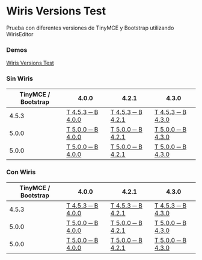 # Wiris Versions Test

Prueba con diferentes versiones de TinyMCE y Bootstrap utilizando WirisEditor

### Demos

[Wiris Versions Test](https://anayarojo.github.io/wiris-versions-test/index.html)

### Sin Wiris

|TinyMCE / Bootstrap|4.0.0|4.2.1|4.3.0|
|-------------------|-----|-----|----|
|4.5.3|[T 4.5.3 ─ B 4.0.0](https://anayarojo.github.io/wiris-versions-test/tinymce-4.5.3-bootstrap-4.0.0.html)|[T 4.5.3 ─ B 4.2.1](https://anayarojo.github.io/wiris-versions-test/tinymce-4.5.3-bootstrap-4.2.1.html)|[T 4.5.3 ─ B 4.3.0](https://anayarojo.github.io/wiris-versions-test/tinymce-4.5.3-bootstrap-4.3.0.html)|
|5.0.0|[T 5.0.0 ─ B 4.0.0](https://anayarojo.github.io/wiris-versions-test/tinymce-5.0.0-bootstrap-4.0.0.html)|[T 5.0.0 ─ B 4.2.1](https://anayarojo.github.io/wiris-versions-test/tinymce-5.0.0-bootstrap-4.2.1.html)|[T 5.0.0 ─ B 4.3.0](https://anayarojo.github.io/wiris-versions-test/tinymce-5.0.0-bootstrap-4.3.0.html)|
|5.0.0|[T 5.0.0 ─ B 4.0.0](https://anayarojo.github.io/wiris-versions-test/tinymce-5.0.0-bootstrap-4.0.0.html)|[T 5.0.0 ─ B 4.2.1](https://anayarojo.github.io/wiris-versions-test/tinymce-5.0.0-bootstrap-4.2.1.html)|[T 5.0.0 ─ B 4.3.0](https://anayarojo.github.io/wiris-versions-test/tinymce-5.0.0-bootstrap-4.3.0.html)|

### Con Wiris

|TinyMCE / Bootstrap|4.0.0|4.2.1|4.3.0|
|-------------------|-----|-----|----|
|4.5.3|[T 4.5.3 ─ B 4.0.0](https://anayarojo.github.io/wiris-versions-test/wiris-4.5.3-bootstrap-4.0.0.html)|[T 4.5.3 ─ B 4.2.1](https://anayarojo.github.io/wiris-versions-test/wiris-4.5.3-bootstrap-4.2.1.html)|[T 4.5.3 ─ B 4.3.0](https://anayarojo.github.io/wiris-versions-test/wiris-4.5.3-bootstrap-4.3.0.html)|
|5.0.0|[T 5.0.0 ─ B 4.0.0](https://anayarojo.github.io/wiris-versions-test/wiris-5.0.0-bootstrap-4.0.0.html)|[T 5.0.0 ─ B 4.2.1](https://anayarojo.github.io/wiris-versions-test/wiris-5.0.0-bootstrap-4.2.1.html)|[T 5.0.0 ─ B 4.3.0](https://anayarojo.github.io/wiris-versions-test/wiris-5.0.0-bootstrap-4.3.0.html)|
|5.0.0|[T 5.0.0 ─ B 4.0.0](https://anayarojo.github.io/wiris-versions-test/wiris-5.0.0-bootstrap-4.0.0.html)|[T 5.0.0 ─ B 4.2.1](https://anayarojo.github.io/wiris-versions-test/wiris-5.0.0-bootstrap-4.2.1.html)|[T 5.0.0 ─ B 4.3.0](https://anayarojo.github.io/wiris-versions-test/wiris-5.0.0-bootstrap-4.3.0.html)|

